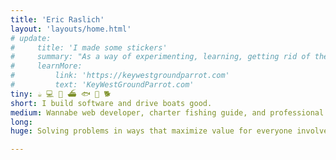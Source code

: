 ```yaml
---
title: 'Eric Raslich'
layout: 'layouts/home.html'
# update:
#     title: 'I made some stickers'
#     summary: "As a way of experimenting, learning, getting rid of the stickers I already made... I made a website! Check it out and if you dig the design, I'd love to see what you do with it!"
#     learnMore:
#         link: 'https://keywestgroundparrot.com'
#         text: 'KeyWestGroundParrot.com'
tiny: ☕️ 💻 💼 ⛴️ 🐟 🍍 🐕
short: I build software and drive boats good.
medium: Wannabe web developer, charter fishing guide, and professional government drone trying to help the public be more aware of marine ecosystem topics, issues, and solutions.
long: 
huge: Solving problems in ways that maximize value for everyone involved is what I love to do. I have a Master of Science degree in Information Systems - Cybersecurity from Florida International University and a Bachelor of Science degree in Zoology - Marine Biology from Michigan State University.

---
```


